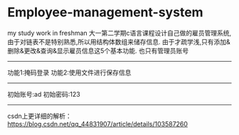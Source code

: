 # Employee-management-system
my study work in freshman
大一第二学期c语言课程设计自己做的雇员管理系统,由于对链表不是特别熟悉,所以用结构体数组来储存信息.
由于才疏学浅,只有添加&删除&更改&查询&显示雇员信息这5个基本功能.
也只有管理员账号
*******
功能1:掩码登录
功能2:使用文件进行保存信息
*******
初始账号:ad
初始密码:123
*******
csdn上更详细的解析：https://blog.csdn.net/qq_44831907/article/details/103587260
